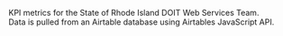 KPI metrics for the State of Rhode Island DOIT Web Services Team.  
Data is pulled from an Airtable database using Airtables JavaScript API.